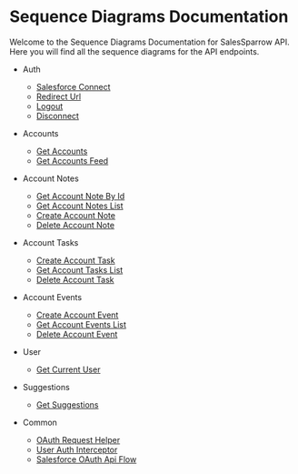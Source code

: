 # Sequence Diagrams Documentation

Welcome to the Sequence Diagrams Documentation for SalesSparrow API.
Here you will find all the sequence diagrams for the API endpoints.

- Auth
  - [Salesforce Connect](./Auth/SalesforceConnect.mermaid)
  - [Redirect Url](./Auth/RedirectUrl.mermaid)
  - [Logout](./Auth/Logout.mermaid)
  - [Disconnect](./Auth/Disconnect.mermaid)

- Accounts
  - [Get Accounts](./Accounts/GetAccounts.mermaid)
  - [Get Accounts Feed](./Accounts/GetAccountsFeed.mermaid)
  
- Account Notes
  - [Get Account Note By Id](./AccountNotes/GetNoteById.mermaid)
  - [Get Account Notes List](./AccountNotes/GetNotesList.mermaid)
  - [Create Account Note](./AccountNotes/CreateNote.mermaid)
  - [Delete Account Note](./AccountNotes/DeleteNote.mermaid)

- Account Tasks
  - [Create Account Task](./AccountTasks/CreateTask.mermaid)
  - [Get Account Tasks List](./AccountTasks/GetTasksList.mermaid)
  - [Delete Account Task](./AccountTasks/DeleteTask.mermaid)

- Account Events
  - [Create Account Event](./AccountEvents/CreateEvent.mermaid)
  - [Get Account Events List](./AccountEvents/GetEventsList.mermaid)
  - [Delete Account Event](./AccountEvents/DeleteEvent.mermaid)

- User
  - [Get Current User](./User/GetCurrentUser.mermaid)
  
- Suggestions
  - [Get Suggestions](./Suggestions/GetCrmActionSuggestions.mermaid)

- Common
  - [OAuth Request Helper](./Common/OAuthRequestHelper.mermaid)
  - [User Auth Interceptor](./Common/UserAuthIntercepter.mermaid)
  - [Salesforce OAuth Api Flow](./Common/SalesforceOAuthApiFlow.mermaid)
